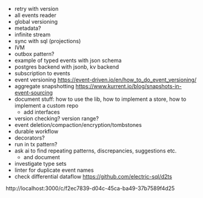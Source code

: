 - retry with version
- all events reader
- global versioning
- metadata?
- infinite stream
- sync with sql (projections)
- IVM
- outbox pattern?
- example of typed events with json schema
- postgres backend with jsonb, kv backend
- subscription to events
- event versioning https://event-driven.io/en/how_to_do_event_versioning/
- aggregate snapshotting https://www.kurrent.io/blog/snapshots-in-event-sourcing
- document stuff: how to use the lib, how to implement a store, how to implement a custom repo
  - add interfaces
- version checking? version range?
- event deletion/compaction/encryption/tombstones
- durable workflow
- decorators?
- run in tx pattern?
- ask ai to find repeating patterns, discrepancies, suggestions etc.
  - and document
- investigate type sets
- linter for duplicate event names
- check differential dataflow https://github.com/electric-sql/d2ts

http://localhost:3000/c/f2ec7839-d04c-45ca-ba49-37b7589f4d25
